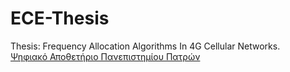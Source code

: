 # ECE-Thesis  
Thesis: Frequency Allocation Algorithms In 4G Cellular Networks.  
[Ψηφιακό Αποθετήριο Πανεπιστημίου Πατρών](https://nemertes.library.upatras.gr/items/ea4b65af-2081-4222-9521-9765ea658740)
